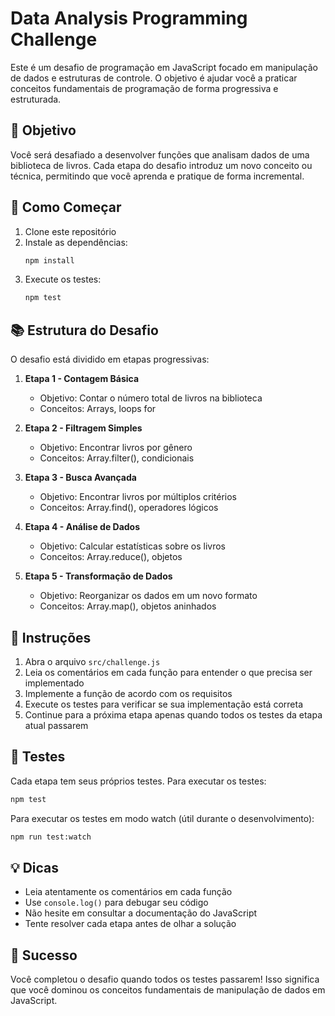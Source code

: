 # Data Analysis Programming Challenge

Este é um desafio de programação em JavaScript focado em manipulação de dados e estruturas de controle. O objetivo é ajudar você a praticar conceitos fundamentais de programação de forma progressiva e estruturada.

## 🎯 Objetivo

Você será desafiado a desenvolver funções que analisam dados de uma biblioteca de livros. Cada etapa do desafio introduz um novo conceito ou técnica, permitindo que você aprenda e pratique de forma incremental.

## 🚀 Como Começar

1. Clone este repositório
2. Instale as dependências:
   ```bash
   npm install
   ```
3. Execute os testes:
   ```bash
   npm test
   ```

## 📚 Estrutura do Desafio

O desafio está dividido em etapas progressivas:

1. **Etapa 1 - Contagem Básica**

   - Objetivo: Contar o número total de livros na biblioteca
   - Conceitos: Arrays, loops for

2. **Etapa 2 - Filtragem Simples**

   - Objetivo: Encontrar livros por gênero
   - Conceitos: Array.filter(), condicionais

3. **Etapa 3 - Busca Avançada**

   - Objetivo: Encontrar livros por múltiplos critérios
   - Conceitos: Array.find(), operadores lógicos

4. **Etapa 4 - Análise de Dados**

   - Objetivo: Calcular estatísticas sobre os livros
   - Conceitos: Array.reduce(), objetos

5. **Etapa 5 - Transformação de Dados**
   - Objetivo: Reorganizar os dados em um novo formato
   - Conceitos: Array.map(), objetos aninhados

## 📝 Instruções

1. Abra o arquivo `src/challenge.js`
2. Leia os comentários em cada função para entender o que precisa ser implementado
3. Implemente a função de acordo com os requisitos
4. Execute os testes para verificar se sua implementação está correta
5. Continue para a próxima etapa apenas quando todos os testes da etapa atual passarem

## 🧪 Testes

Cada etapa tem seus próprios testes. Para executar os testes:

```bash
npm test
```

Para executar os testes em modo watch (útil durante o desenvolvimento):

```bash
npm run test:watch
```

## 💡 Dicas

- Leia atentamente os comentários em cada função
- Use `console.log()` para debugar seu código
- Não hesite em consultar a documentação do JavaScript
- Tente resolver cada etapa antes de olhar a solução

## 🎉 Sucesso

Você completou o desafio quando todos os testes passarem! Isso significa que você dominou os conceitos fundamentais de manipulação de dados em JavaScript.
